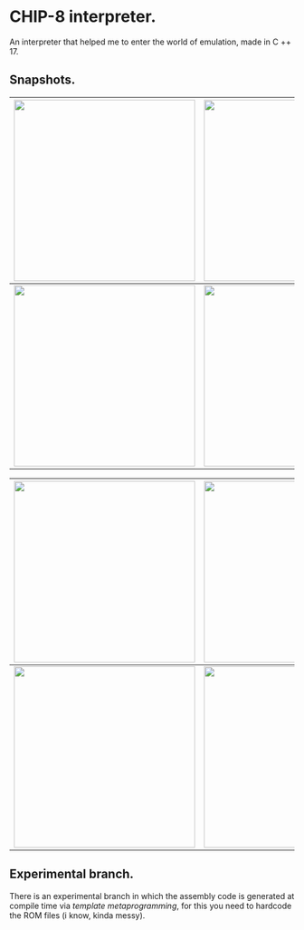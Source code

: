 # CHIP-8 interpreter.
An interpreter that helped me to enter the world of emulation, made in C ++ 17.

## Snapshots.
| <img src="https://github.com/ivansteezy/Mi-emulador-de-CHIP-8/blob/master/Snapshots/IBM.png"  width=320> | <img src="https://github.com/ivansteezy/Mi-emulador-de-CHIP-8/blob/master/Snapshots/Pong.png"  width=320> | 
| ------- | --- |
|<img src="https://github.com/ivansteezy/Mi-emulador-de-CHIP-8/blob/master/Snapshots/Sierpinski.png"  width=320> | <img src="https://github.com/ivansteezy/Mi-emulador-de-CHIP-8/blob/master/Snapshots/Tetris.png"  width=320> 

| <img src="https://github.com/ivansteezy/Mi-emulador-de-CHIP-8/blob/master/Snapshots/Space%20Invaders.png"  width=320> | <img src="https://github.com/ivansteezy/Mi-emulador-de-CHIP-8/blob/master/Snapshots/Trip8.png"  width=320> | 
| ------- | --- |
|<img src="https://github.com/ivansteezy/Mi-emulador-de-CHIP-8/blob/master/Snapshots/Shapes.png"  width=320> | <img src="https://github.com/ivansteezy/Mi-emulador-de-CHIP-8/blob/master/Snapshots/Tetris.png"  width=320> 

## Experimental branch.
There is an experimental branch in which the assembly code is generated at compile time via _template metaprogramming_, for this you need to hardcode the ROM files (i know, kinda messy).
